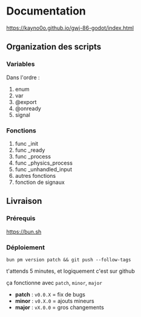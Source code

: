 # Documentation

https://kayno0o.github.io/gwj-86-godot/index.html

## Organization des scripts

### Variables

Dans l'ordre :
1. enum
2. var
3. @export
4. @onready
5. signal

### Fonctions

1. func _init
2. func _ready
3. func _process
4. func _physics_process
5. func _unhandled_input
6. autres fonctions
7. fonction de signaux

## Livraison

### Prérequis

https://bun.sh

### Déploiement

`bun pm version patch && git push --follow-tags`

t'attends 5 minutes, et logiquement c'est sur github

ça fonctionne avec `patch`, `minor`, `major`
- **patch** : `v0.0.X` = fix de bugs
- **minor** : `v0.X.0` = ajouts mineurs
- **major** : `vX.0.0` = gros changements
